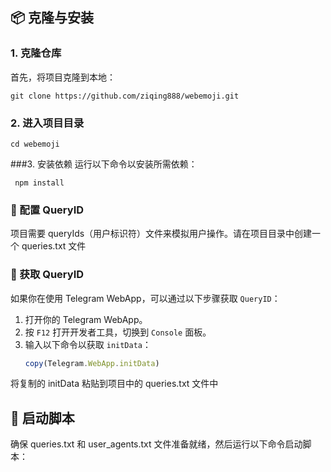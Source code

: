 ## 📦 克隆与安装
### 1. 克隆仓库
首先，将项目克隆到本地：
 ```
 git clone https://github.com/ziqing888/webemoji.git
 ```
### 2. 进入项目目录
```
cd webemoji
```
###3. 安装依赖
运行以下命令以安装所需依赖：
```
 npm install
```
### 🔑 配置 QueryID
项目需要 queryIds（用户标识符）文件来模拟用户操作。请在项目目录中创建一个 queries.txt 文件
### 🔑 获取 QueryID

如果你在使用 Telegram WebApp，可以通过以下步骤获取 `QueryID`：

1. 打开你的 Telegram WebApp。
2. 按 `F12` 打开开发者工具，切换到 `Console` 面板。
3. 输入以下命令以获取 `initData`：
   ```javascript
   copy(Telegram.WebApp.initData)
    ```
将复制的 initData 粘贴到项目中的 queries.txt 文件中

## 🚀 启动脚本
确保 queries.txt 和 user_agents.txt 文件准备就绪，然后运行以下命令启动脚本：
